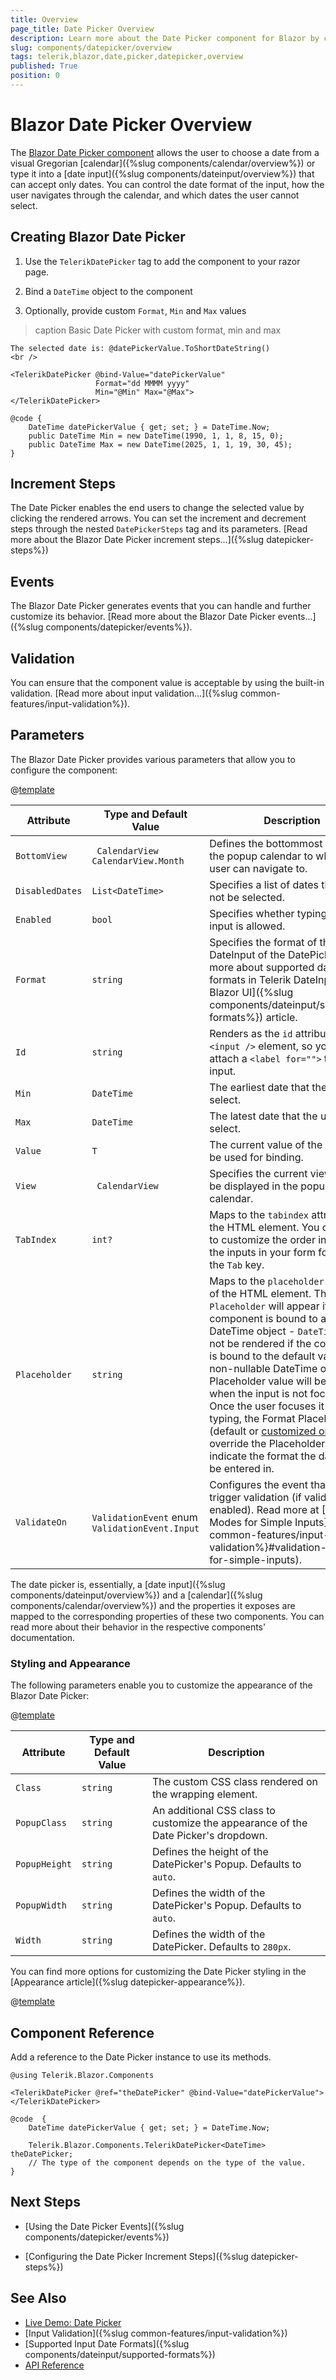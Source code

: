 ```yaml
---
title: Overview
page_title: Date Picker Overview
description: Learn more about the Date Picker component for Blazor by checking the examples and its key features.
slug: components/datepicker/overview
tags: telerik,blazor,date,picker,datepicker,overview
published: True
position: 0
---
```


# Blazor Date Picker Overview

The <a href="https://www.telerik.com/blazor-ui/datepicker" target="_blank">Blazor Date Picker component</a> allows the user to choose a date from a visual Gregorian [calendar]({%slug components/calendar/overview%}) or type it into a [date input]({%slug components/dateinput/overview%}) that can accept only dates. You can control the date format of the input, how the user navigates through the calendar, and which dates the user cannot select.


## Creating Blazor Date Picker

1. Use the `TelerikDatePicker` tag to add the component to your razor page.

1. Bind a `DateTime` object to the component

1. Optionally, provide custom `Format`, `Min` and `Max` values 

>caption Basic Date Picker with custom format, min and max

````CSHTML
The selected date is: @datePickerValue.ToShortDateString()
<br />

<TelerikDatePicker @bind-Value="datePickerValue"
                   Format="dd MMMM yyyy"
                   Min="@Min" Max="@Max">
</TelerikDatePicker>

@code {
    DateTime datePickerValue { get; set; } = DateTime.Now;
    public DateTime Min = new DateTime(1990, 1, 1, 8, 15, 0);
    public DateTime Max = new DateTime(2025, 1, 1, 19, 30, 45);
}
````

## Increment Steps

The Date Picker enables the end users to change the selected value by clicking the rendered arrows. You can set the increment and decrement steps through the nested `DatePickerSteps` tag and its parameters. [Read more about the Blazor Date Picker increment steps...]({%slug datepicker-steps%})

## Events

The Blazor Date Picker generates events that you can handle and further customize its behavior. [Read more about the Blazor Date Picker events...]({%slug components/datepicker/events%}).

## Validation

You can ensure that the component value is acceptable by using the built-in validation. [Read more about input validation...]({%slug common-features/input-validation%}).

## Parameters

The Blazor Date Picker provides various parameters that allow you to configure the component:

@[template](/_contentTemplates/common/parameters-table-styles.md#table-layout)

| Attribute | Type and Default Value | Description |
|----------|----------|----------|
| `BottomView` | ` CalendarView` <br/> `CalendarView.Month` | Defines the bottommost view in the popup calendar to which the user can navigate to. |
| `DisabledDates` | `List<DateTime>` | Specifies a list of dates that can not be selected. |
| `Enabled` | `bool` | Specifies whether typing in the input is allowed. |
| `Format` | `string` | Specifies the format of the DateInput of the DatePicker. [Read more about supported data formats in Telerik DateInput for Blazor UI]({%slug components/dateinput/supported-formats%}) article. |
| `Id` | `string`| Renders as the `id` attribute on the `<input />` element, so you can attach a `<label for="">` to the input. |
| `Min` | `DateTime` | The earliest date that the user can select. |
| `Max` | `DateTime`| The latest date that the user can select. |
| `Value` | `T` | The current value of the input. Can be used for binding. |
| `View` | ` CalendarView` | Specifies the current view that will be displayed in the popup calendar. |
| `TabIndex` | `int?` | Maps to the `tabindex` attribute of the HTML element. You can use it to customize the order in which the inputs in your form focus with the `Tab` key. |
| `Placeholder` | `string` | Maps to the `placeholder` attribute of the HTML element. The `Placeholder` will appear if the component is bound to a **nullable** DateTime object - `DateTime?`. It will not be rendered if the component is bound to the default value of a non-nullable DateTime object. The Placeholder value will be displayed when the input is not focused. Once the user focuses it to start typing, the Format Placeholder (default or [customized one](#format-placeholder)) will override the Placeholder to indicate the format the date should be entered in. |
| `ValidateOn` |`ValidationEvent` enum <br/> `ValidationEvent.Input` | Configures the event that will trigger validation (if validation is enabled). Read more at [Validation Modes for Simple Inputs]({%slug common-features/input-validation%}#validation-modes-for-simple-inputs). |

The date picker is, essentially, a [date input]({%slug components/dateinput/overview%}) and a [calendar]({%slug components/calendar/overview%}) and the properties it exposes are mapped to the corresponding properties of these two components. You can read more about their behavior in the respective components' documentation.

### Styling and Appearance

The following parameters enable you to customize the appearance of the Blazor Date Picker:

@[template](/_contentTemplates/common/parameters-table-styles.md#table-layout)

| Attribute | Type and Default Value | Description |
|----------|----------|----------|
| `Class` | `string` | The custom CSS class rendered on the wrapping element. |
| `PopupClass` | `string` | An additional CSS class to customize the appearance of the Date Picker's dropdown.|
| `PopupHeight` | `string` | Defines the height of the DatePicker's Popup. Defaults to `auto`. |
| `PopupWidth` | `string` | Defines the width of the DatePicker's Popup. Defaults to `auto`. |
| `Width` | `string` | Defines the width of the DatePicker. Defaults to `280px`. |

You can find more options for customizing the Date Picker styling in the [Appearance article]({%slug datepicker-appearance%}).

@[template](/_contentTemplates/date-inputs/format-placeholders.md#format-placeholder)

## Component Reference

Add a reference to the Date Picker instance to use its methods.

````CSHTML
@using Telerik.Blazor.Components

<TelerikDatePicker @ref="theDatePicker" @bind-Value="datePickerValue"></TelerikDatePicker>

@code  {
    DateTime datePickerValue { get; set; } = DateTime.Now;

    Telerik.Blazor.Components.TelerikDatePicker<DateTime> theDatePicker;
    // The type of the component depends on the type of the value.
}
````

## Next Steps

* [Using the Date Picker Events]({%slug components/datepicker/events%})

* [Configuring the Date Picker Increment Steps]({%slug datepicker-steps%})

## See Also

  * [Live Demo: Date Picker](https://demos.telerik.com/blazor-ui/datepicker/index)
  * [Input Validation]({%slug common-features/input-validation%})
  * [Supported Input Date Formats]({%slug components/dateinput/supported-formats%})
  * [API Reference](https://docs.telerik.com/blazor-ui/api/Telerik.Blazor.Components.TelerikDatePicker-1)
